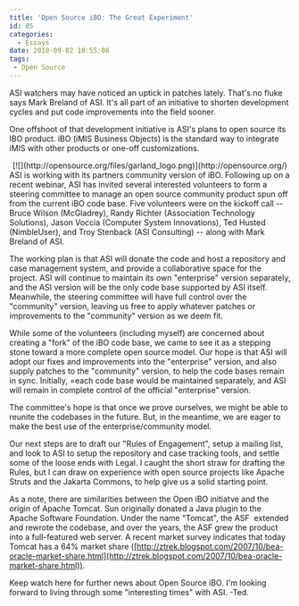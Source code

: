 ```yaml
---
title: 'Open Source iBO: The Great Experiment'
id: 85
categories:
  - Essays
date: 2010-09-02 10:55:00
tags:
 - Open Source
---
```


ASI watchers may have noticed an uptick in patches lately. That's no fluke says Mark Breland of ASI. It's all part of an initiative to shorten development cycles and put code improvements into the field sooner.

One offshoot of that development initiative is ASI's plans to open source its IBO product. iBO (iMIS Business Objects) is the standard way to integrate iMIS with other products or one-off customizations.
<div class="separator" style="clear:both;text-align:center;">[![](http://opensource.org/files/garland_logo.png)](http://opensource.org/)</div>
ASI is working with its partners community version of iBO. Following up on a recent webinar, ASI has invited several interested volunteers to form a steering committee to manage an open source community product spun off from the current iBO code base. Five volunteers were on the kickoff call -- Bruce Wilson (McGladrey), Randy Richter (Association Technology Solutions), Jason Voccia (Computer System Innovations), Ted Husted (NimbleUser), and Troy Stenback (ASI Consulting) -- along with Mark Breland of ASI.

The working plan is that ASI will donate the code and host a repository and case management system, and provide a collaborative space for the project. ASI will continue to maintain its own "enterprise" version separately, and the ASI version will be the only code base supported by ASI itself. Meanwhile, the steering committee will have full control over the "community" version, leaving us free to apply whatever patches or improvements to the "community" version as we deem fit.

While some of the volunteers (including myself) are concerned about creating a "fork" of the iBO code base, we came to see it as a stepping stone toward a more complete open source model. Our hope is that ASI will adopt our fixes and improvements into the "enterprise" version, and also supply patches to the "community" version, to help the code bases remain in sync. Initially, =each code base would be maintained separately, and ASI will remain in complete control of the official "enterprise" version.

The committee's hope is that once we prove ourselves, we might be able to reunite the codebases in the future. But, in the meantime, we are eager to make the best use of the enterprise/community model.

Our next steps are to draft our "Rules of Engagement", setup a mailing list, and look to ASI to setup the repository and case tracking tools, and settle some of the loose ends with Legal. I caught the short straw for drafting the Rules, but I can draw on experience with open source projects like Apache Struts and the Jakarta Commons, to help give us a solid starting point.

As a note, there are similarities between the Open iBO initiatve and the origin of Apache Tomcat. Sun originally donated a Java plugin to the Apache Software Foundation. Under the name "Tomcat", the ASF  extended and rewrote the codebase, and over the years, the ASF grew the product into a full-featured web server. A recent market survey indicates that today Tomcat has a 64% market share ([http://ztrek.blogspot.com/2007/10/bea-oracle-market-share.html](http://ztrek.blogspot.com/2007/10/bea-oracle-market-share.html)).

Keep watch here for further news about Open Source iBO. I'm looking forward to living through some "interesting times" with ASI.
-Ted.